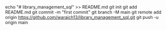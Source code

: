 echo "# library_management_sql" >> README.md
git init
git add README.md
git commit -m "first commit"
git branch -M main
git remote add origin https://github.com/waraich13/library_management_sql.git
git push -u origin main
